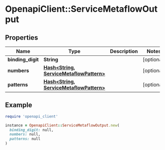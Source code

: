 # OpenapiClient::ServiceMetaflowOutput

## Properties

| Name | Type | Description | Notes |
| ---- | ---- | ----------- | ----- |
| **binding_digit** | **String** |  | [optional] |
| **numbers** | [**Hash&lt;String, ServiceMetaflowPattern&gt;**](ServiceMetaflowPattern.md) |  | [optional] |
| **patterns** | [**Hash&lt;String, ServiceMetaflowPattern&gt;**](ServiceMetaflowPattern.md) |  | [optional] |

## Example

```ruby
require 'openapi_client'

instance = OpenapiClient::ServiceMetaflowOutput.new(
  binding_digit: null,
  numbers: null,
  patterns: null
)
```

